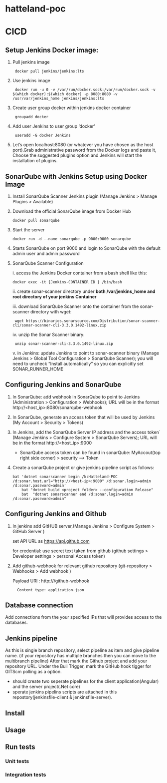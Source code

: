 # hatteland-poc

# CICD

## Setup Jenkins Docker image:
	
1. Pull jenkins image
	
		docker pull jenkins/jenkins:lts

2. Use jenkins image	
    
		docker run -u 0 -v /var/run/docker.sock:/var/run/docker.sock -v $(which docker):$(which docker) -p 8080:8080 -v /usr/var/jenkins_home jenkins/jenkins:lts

3. Create user group docker within jenkins docker container

    	groupadd docker

4. Add user Jenkins to user group ‘docker’

	    useradd -G docker Jenkins

5.  Let’s open localhost:8080 (or whatever you have chosen as the host port).Grab administrative password  from the Docker logs and paste it, Choose the suggested plugins option
	and Jenkins will start the installation of plugins.


## SonarQube with Jenkins Setup using Docker Image

 1. Install SonarQube Scanner Jenkins plugin (Manage Jenkins > Manage Plugins > Available)

 2. Download the official SonarQube image from Docker Hub

		docker pull sonarqube

 3. Start the server
      
	    docker run -d --name sonarqube -p 9000:9000 sonarqube
 
 4. Starts SonarQube on port 9000 and login to SonarQube with the default admin user and admin password

 5. SonarQube Scanner Configuration

  	i. access the Jenkins Docker container from a bash shell like this:
	  		
	    docker exec -it {Jenkins-CONTAINER ID } /bin/bash

	ii. create sonar-scanner directory under **both /var/jenkins_home and root directory of your jenkins Container**

	iii. download SonarQube Scanner onto the container from the sonar-scanner directory with wget:
			
	     wget https://binaries.sonarsource.com/Distribution/sonar-scanner-cli/sonar-scanner-cli-3.3.0.1492-linux.zip

	iv. unzip the Sonar Scanner binary:
			
	     unzip sonar-scanner-cli-3.3.0.1492-linux.zip

	v. in Jenkins:  update Jenkins to point to sonar-scanner binary (Manage Jenkins > Global Tool Configuration > SonarQube Scanner); you will need to uncheck “Install automatically” so you can explicitly set SONAR_RUNNER_HOME


## Configuring Jenkins and SonarQube

  1. In SonarQube: add webhook in SonarQube to point to Jenkins (Administration > Configuration > Webhooks); URL will be in the format http://<host_ip>:8080/sonarqube-webhook 

  2. In SonarQube, generate an access token that will be used by Jenkins (My Account > Security > Tokens)

  3. In Jenkins, add the SonarQube Server IP address and the access token` (Manage Jenkins > Configure System > SonarQube Servers); URL will be in the format http://<host_ip>:9000 
	   
	    * SonarQube access token can be found in sonarQube:
	    MyAccout(top right side corner) > security --> Token

 4. Create a sonarQube project or give jenkins pipeline script as follows:
            
	    bat 'dotnet sonarscanner begin /k:Hatteland-POC /d:sonar.host.url="http://<host-ip>:9000" /d:sonar.login=admin /d:sonar.password=admin'
            bat "dotnet build <project folder> --configuration Release"
            bat  "dotnet sonarscanner end /d:sonar.login=admin /d:sonar.password=admin"
 
 
## Configuring Jenkins and Github
 1. In jenkins add GitHUB server,(Manage Jenkins > Configure System > GitHub Server ) 
		
	 set API URL as https://api.github.com
	 
	 for credential: use secret text taken from github (github settings > Developer settings > personal Access token)
	
2. Add github-webhook for relevant github repository (git-repository > Webhooks > Add webhook )
		  
	 Payload URl : http://<host-ip>/github-webhook

      	 Content type: application.json

## Database connection
Add connections from the your specified IPs that will provides access to the databases.


## Jenkins pipeline
As this is single branch repository, select pipeline as item and give pipeline name. (if your repository has multiple branches then you can move to the multibranch pipeline)
 After that mark the Github project and add your repository URL. Under the Buil Trigger, mark the GitHub hook tigger for GITScm polling as a option.
   
   -  should create two seperate pipelines for the client application(Angular) and the server project(.Net core)
   -  sperate jenkins pipelins scripts are attached in this repostory(jenkinsfile-client & jenkinsfile-server). 

## Install

## Usage

## Run tests

### Unit tests

### Integration tests


